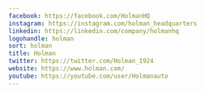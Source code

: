 ```yaml
---
facebook: https://facebook.com/HolmanHQ
instagram: https://instagram.com/holman_headquarters
linkedin: https://linkedin.com/company/holmanhq
logohandle: holman
sort: holman
title: Holman
twitter: https://twitter.com/Holman_1924
website: https://www.holman.com/
youtube: https://youtube.com/user/Holmanauto
---
```

